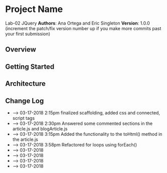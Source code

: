 # Project Name
Lab-02 JQuery
**Authors**: Ana Ortega and Eric Singleton
**Version**: 1.0.0 (increment the patch/fix version number up if you make more commits past your first submission)

## Overview
<!-- Provide a high level overview of what this application is and why you are building it, beyond the fact that it's an assignment for a Code Fellows 301 class. (i.e. What's your problem domain?) -->

## Getting Started
<!-- What are the steps that a user must take in order to build this app on their own machine and get it running? -->

## Architecture
<!-- Provide a detailed description of the application design. What technologies (languages, libraries, etc) you're using, and any other relevant design information. -->

## Change Log
<!-- Use this are to document the iterative changes made to your application as each feature is successfully implemented. Use time stamps. Here's an examples:

01-01-2001 4:59pm - Application now has a fully-functional express server, with GET and POST routes for the book resource.

## Credits and Collaborations
<!-- Give credit (and a link) to other people or resources that helped you build this application. -->
* --> 03-17-2018 2:15pm finalized scaffolding, added css and connected, script tags
* --> 03-17-2018 2:30pm Answered some commented sections in the article.js and blogArticle.js
* --> 03-17-2018 3:15pm Added the functionality to the toHtml() method in the article.js
* --> 03-17-2018 3:58pm Refactored for loops using forEach()
* --> 03-17-2018
* --> 03-17-2018
* --> 03-17-2018
* --> 03-17-2018